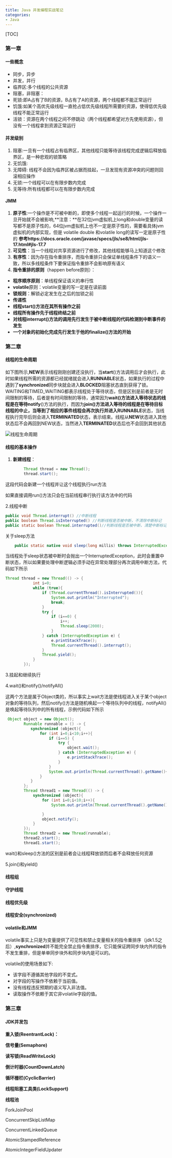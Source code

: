 ```yaml
---
title: Java 并发编程实战笔记
categories: 
- Java
---
```


[TOC]

### 第一章

#### 一些概念

* 同步，异步
* 并发，并行
* 临界区:多个线程的公共资源
* 阻塞，非阻塞：
* 死锁:即A占有了B的资源，B占有了A的资源，两个线程都不能正常运行
* 饥饿:如某个高优先级线程一直抢占低优先级线程所需要的资源，使得低优先级线程不能正常运行
* 活锁：资源在两个线程之间不停跳动（两个线程都希望对方先使用资源），但没有一个线程拿到资源正常运行

#### 并发级别

1. 阻塞:一旦有一个线程占有临界区，其他线程只能等待该线程完成逻辑后释放临界区，是一种悲观的锁策略
2. 无饥饿:
3. 无障碍: 线程不会因为临界区被占据而挂起，一旦发现有资源冲突的问题则回滚相应操作
4. 无锁:一个线程可以在有限步数内完成
5. 无等待:所有线程都可以在有限步数内完成

#### JMM

1. **原子性**:一个操作是不可被中断的，即使多个线程一起运行的时候，一个操作一旦开始就不会被影响,**注意：**在32位jvm虚拟机上long和double变量的读写都不是原子性的，64位jvm虚拟机上也不一定是原子性的，需要看具体jvm虚拟机的内部实现，但是 volatile double 和volatile long的读写一定是原子性的                                             **参考https://docs.oracle.com/javase/specs/jls/se8/html/jls-17.html#jls-17.7** 
2. **可见性**：当一个线程对共享资源进行了修改，其他线程能够马上知道这个修改
3. **有序性**：因为存在指令重排序，而指令重排只会保证单线程条件下的语义一致，所以多线程条件下要保证指令重排不会影响原有语义
4. **指令重排的原则**（happen before原则）：

- **程序顺序原则**：单线程保证语义的串行性
- **volatile**原则：volatile变量的写一定是在读前面
- **锁规则**：解锁必定发生在之后的加锁之前
- **传递性**
- **线程start()方法在其所有操作之前**
- **线程所有操作先于线程终结之前**
- **对线程interrupt()方法的调用先行发生于被中断线程的代码检测到中断事件的发生**
- **一个对象的初始化完成先行发生于他的finalize()方法的开始**

### 第二章

#### 线程的生命周期

如下图所示,**NEW**表示线程刚刚创建还没执行，当**start**()方法调用后才会执行，此时如果线程所需的资源都已经就绪就会进入**RUNNABLE**状态，如果执行的过程中遇到了**synchronized**同步块就会进入**BLOCKED**阻塞状态直到获得了锁。WAITING和TIMED_WAITING都表示线程处于等待状态，但是区别是前者是无时间限制的等待，后者是有时间限制的等待，通常因为**wait()**方法进入等待状态的线程是在等待**notify**()方法的执行，而因为**join()**方法进入等待的线程是在等待目标线程的中止，当等到了相应的事件线程会再次执行并进入**RUNNABLE**状态，当线程执行完毕后则会进入**TERMINATED**状态，表示结束。线程从**NEW**状态进入其他状态后不会再回到NEW状态，当然进入**TERMINATED**状态后也不会回到其他状态

![线程生命周期](/images/线程生命周期.png)

#### 线程的基本操作

1. **新建线程**：

```java
        Thread thread = new Thread();
        thread.start();
```

这段代码会新建一个线程并让这个线程执行run方法

如果直接调用run()方法只会在当前线程串行执行该方法中的代码

2.线程中断

```java
public void Thread.interrupt() //中断线程
public boolean Thread.isInterrupted() //判断线程是否被中断，不清除中断标记
public static boolean Thread.interrupted()//判断线程是否被中断，清楚中断标记
```

关于sleep方法

```java
    public static native void sleep(long millis) throws InterruptedException;
```

当线程处于sleep状态被中断时会抛出一个InterruptedException，此时会重置中断状态，所以如果要处理中断逻辑必须手动在异常处理部分再次调用中断方法，代码如下所示

```java
Thread thread = new Thread(() -> {
            int i=0;
            while (true){
                if (Thread.currentThread().isInterrupted()){
                    System.out.println("Interrupted");
                    break;
                }
                try {
                    if (i==0) {
                        i++;
                        Thread.sleep(2000);
                    }
                } catch (InterruptedException e) {
                    e.printStackTrace();
                    Thread.currentThread().interrupt();
                }
                Thread.yield();
            }
        });
```

3.挂起和继续执行

4.wait()和notify()/notifyAll()

这两个方法是属于Object类的，所以事实上wait方法是使线程进入关于某个object对象的等待队列，然后notify()方法是随机唤起一个等待队列中的线程，notifyAll()是唤起等待队列中的所有线程，示例代码如下所示

```java
 Object object = new Object();
        Runnable runnable = () -> {
           synchronized (object){
               for (int i=0;i<10;i++){
                   if (i==5) {
                       try {
                           object.wait();
                       } catch (InterruptedException e) {
                           e.printStackTrace();
                       }
                   }
                   System.out.println(Thread.currentThread().getName()+" "+i);
               }
           }
        };
        Thread thread1 = new Thread(() -> {
            synchronized (object){
                for (int i=0;i<10;i++){
                    System.out.println(Thread.currentThread().getName()+" "+i);

                }
                object.notify();
            }
        });
        Thread thread2 = new Thread(runnable);
        thread2.start();
        thread1.start();
```

wait()和sleep()方法的区别是前者会让线程释放锁而后者不会释放任何资源

5.join()和yield()

#### 线程组

#### 守护线程

#### 线程优先级

#### 线程安全(synchronized)



#### volatile和JMM

volatile事实上只是为变量提供了可见性和禁止变量相关的指令重排序（jdk1.5之后）,**synchronized**并不能完全禁止指令重排序，它只能保证跨同步块内外的指令不发生重排，但是单单同步块外和同步块内是可以的。

volatile的使用场景如下:

- 该字段不遵循其他字段的不变式。
- 对字段的写操作不依赖于当前值。
- 没有线程违反预期的语义写入非法值。
- 读取操作不依赖于其它非volatile字段的值。

### 第三章

#### JDK并发包

**重入锁(ReentrantLock)：**

**信号量(Semaphore)**

**读写锁(ReadWriteLock)**

**倒计时器(CountDownLatch)**

**循环栅栏(CyclicBarrier)**

**线程阻塞工具类(LockSupport)**

**线程池**

ForkJoinPool 

ConcurrentSkipListMap 

ConcurrentLinkedQueue<T>

AtomicStampedReference<T>

AtomicIntegerFieldUpdater<T>